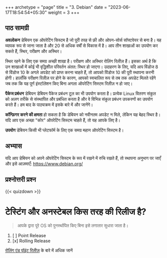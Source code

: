 +++
archetype = "page"
title = "3. Debian"
date = "2023-06-17T18:54:54+05:30"
weight = 3
+++

## पाठ सामग्री

**अवलोकन**
डेबियन एक ऑपरेटिंग सिस्टम है जो पूरी तरह से फ्री और ओपन-सोर्स सॉफ्टवेयर से बना है। यह व्यापक रूप से जाना जाता है और 20 से अधिक वर्षों से विकास में है। आप तीन शाखाओं का उपयोग कर सकते हैं, स्थिर, परीक्षण और अस्थिर।

स्थिर रहने के लिए एक समग्र अच्छी शाखा है। परीक्षण और अस्थिर रोलिंग रिलीज़ हैं। इसका अर्थ है कि उन शाखाओं में कोई भी वृद्धिशील परिवर्तन अंतत: स्थिर हो जाएगा। उदाहरण के लिए, यदि आप विंडोज 8 से विंडोज 10 के अगले अपडेट को प्राप्त करना चाहते हैं, तो आपको विंडोज 10 की पूरी स्थापना करनी होगी। हालाँकि परीक्षण रिलीज़ पर होने के कारण, आपको स्वचालित रूप से तब तक अपडेट मिलते रहेंगे जब तक कि यह पूर्ण इंस्टॉलेशन किए बिना अगला ऑपरेटिंग सिस्टम रिलीज़ न हो जाए।

**पैकेज प्रबंधन**
डेबियन डेबियन पैकेज प्रबंधन टूल का भी उपयोग करता है। प्रत्येक Linux वितरण संकुल को अलग तरीके से संस्थापित और प्रबंधित करता है और वे विभिन्न संकुल प्रबंधन उपकरणों का उपयोग करते हैं। हम बाद के पाठ्यक्रम में इसके बारे में और जानेंगे।

**कॉन्फ़िगर करने की क्षमता**
हो सकता है कि डेबियन को नवीनतम अपडेट न मिले, लेकिन यह बेहद स्थिर है। यदि आप एक अच्छा "कोर" ऑपरेटिंग सिस्टम चाहते हैं, तो यह आपके लिए है।

**उपयोग**
डेबियन किसी भी प्लेटफॉर्म के लिए एक समग्र महान ऑपरेटिंग सिस्टम है।


## अभ्यास

यदि आप डेबियन को अपने ऑपरेटिंग सिस्टम के रूप में रखने में रुचि रखते हैं, तो स्थापना अनुभाग पर जाएँ और इसे आज़माएँ: <https://www.debian.org/>

## प्रश्नोत्तरी प्रश्न

{{< quizdown >}}

# टेस्टिंग और अनस्टेबल किस तरह की रिलीज है?

> आपके द्वारा पूरे OS को पुनर्स्थापित किए बिना इसे लगातार सुधारा जाता है।

1. [ ] Point Release
2. [x] Rolling Release

[रोलिंग एंड पॉइंट रिलीज़](https://www.fosslinux.com/2805/linux-rolling-release-vs-point-release-and-which-is-better.htm) के बारे में अधिक जानें
